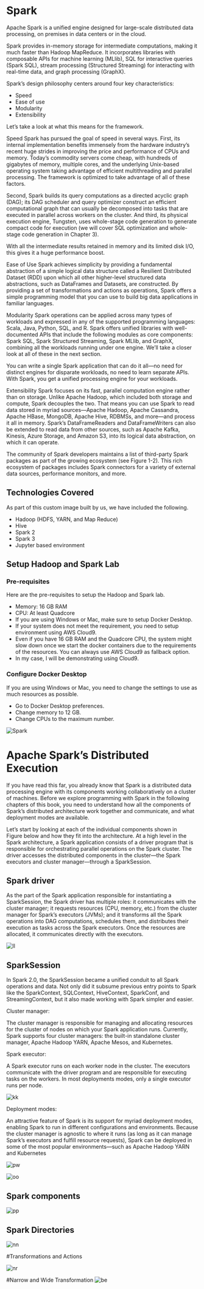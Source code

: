 # Spark
<p>
Apache Spark is a unified engine designed for large-scale distributed data processing, on premises in data centers or in the cloud.

Spark provides in-memory storage for intermediate computations, making it much faster than Hadoop MapReduce. It incorporates libraries with composable APIs for machine learning (MLlib), SQL for interactive queries (Spark SQL), stream processing (Structured Streaming) for interacting with real-time data, and graph processing (GraphX).

Spark’s design philosophy centers around four key characteristics:
<ul>
  <li>Speed</li>

  <li>Ease of use</li>

   <li>Modularity</li>

  <li>Extensibility</li>

</ul>  

Let’s take a look at what this means for the framework.

Speed
Spark has pursued the goal of speed in several ways. First, its internal implementation benefits immensely from the hardware industry’s recent huge strides in improving the price and performance of CPUs and memory. Today’s commodity servers come cheap, with hundreds of gigabytes of memory, multiple cores, and the underlying Unix-based operating system taking advantage of efficient multithreading and parallel processing. The framework is optimized to take advantage of all of these factors.

Second, Spark builds its query computations as a directed acyclic graph (DAG); its DAG scheduler and query optimizer construct an efficient computational graph that can usually be decomposed into tasks that are executed in parallel across workers on the cluster. And third, its physical execution engine, Tungsten, uses whole-stage code generation to generate compact code for execution (we will cover SQL optimization and whole-stage code generation in Chapter 3).

With all the intermediate results retained in memory and its limited disk I/O, this gives it a huge performance boost.

Ease of Use
Spark achieves simplicity by providing a fundamental abstraction of a simple logical data structure called a Resilient Distributed Dataset (RDD) upon which all other higher-level structured data abstractions, such as DataFrames and Datasets, are constructed. By providing a set of transformations and actions as operations, Spark offers a simple programming model that you can use to build big data applications in familiar languages.

Modularity
Spark operations can be applied across many types of workloads and expressed in any of the supported programming languages: Scala, Java, Python, SQL, and R. Spark offers unified libraries with well-documented APIs that include the following modules as core components: Spark SQL, Spark Structured Streaming, Spark MLlib, and GraphX, combining all the workloads running under one engine. We’ll take a closer look at all of these in the next section.

You can write a single Spark application that can do it all—no need for distinct engines for disparate workloads, no need to learn separate APIs. With Spark, you get a unified processing engine for your workloads.

Extensibility
Spark focuses on its fast, parallel computation engine rather than on storage. Unlike Apache Hadoop, which included both storage and compute, Spark decouples the two. That means you can use Spark to read data stored in myriad sources—Apache Hadoop, Apache Cassandra, Apache HBase, MongoDB, Apache Hive, RDBMSs, and more—and process it all in memory. Spark’s DataFrameReaders and DataFrameWriters can also be extended to read data from other sources, such as Apache Kafka, Kinesis, Azure Storage, and Amazon S3, into its logical data abstraction, on which it can operate.

The community of Spark developers maintains a list of third-party Spark packages as part of the growing ecosystem (see Figure 1-2). This rich ecosystem of packages includes Spark connectors for a variety of external data sources, performance monitors, and more.
 
  <p>
  
## Technologies Covered

As part of this custom image built by us, we have included the following.
* Hadoop (HDFS, YARN, and Map Reduce)
* Hive
* Spark 2
* Spark 3
* Jupyter based environment
  

## Setup Hadoop and Spark Lab

### Pre-requisites

Here are the pre-requisites to setup the Hadoop and Spark lab.
* Memory: 16 GB RAM
* CPU: At least Quadcore
* If you are using Windows or Mac, make sure to setup Docker Desktop.
* If your system does not meet the requirement, you need to setup environment using AWS Cloud9.
* Even if you have 16 GB RAM and the Quadcore CPU, the system might slow down once we start the docker containers due to the requirements of the resources. You can always use AWS Cloud9 as fallback option.
* In my case, I will be demonstrating using Cloud9.

### Configure Docker Desktop

If you are using Windows or Mac, you need to change the settings to use as much resources as possible.
* Go to Docker Desktop preferences.
* Change memory to 12 GB.
* Change CPUs to the maximum number.
  
 
  
![Spark](https://github.com/andysingal/Spark/blob/main/Screenshot%202023-05-25%20at%204.55.40%20PM.png)
  
# Apache Spark’s Distributed Execution
If you have read this far, you already know that Spark is a distributed data processing engine with its components working collaboratively on a cluster of machines. Before we explore programming with Spark in the following chapters of this book, you need to understand how all the components of Spark’s distributed architecture work together and communicate, and what deployment modes are available.

Let’s start by looking at each of the individual components shown in Figure below and how they fit into the architecture. At a high level in the Spark architecture, a Spark application consists of a driver program that is responsible for orchestrating parallel operations on the Spark cluster. The driver accesses the distributed components in the cluster—the Spark executors and cluster manager—through a SparkSession.  
  
## Spark driver
As the part of the Spark application responsible for instantiating a SparkSession, the Spark driver has multiple roles: it communicates with the cluster manager; it requests resources (CPU, memory, etc.) from the cluster manager for Spark’s executors (JVMs); and it transforms all the Spark operations into DAG computations, schedules them, and distributes their execution as tasks across the Spark executors. Once the resources are allocated, it communicates directly with the executors.  

![ll](https://github.com/andysingal/Spark/blob/main/Screenshot%202023-05-25%20at%205.01.51%20PM.png)    
  
## SparkSession
In Spark 2.0, the SparkSession became a unified conduit to all Spark operations and data. Not only did it subsume previous entry points to Spark like the SparkContext, SQLContext, HiveContext, SparkConf, and StreamingContext, but it also made working with Spark simpler and easier.

Cluster manager:
  
The cluster manager is responsible for managing and allocating resources for the cluster of nodes on which your Spark application runs. Currently, Spark supports four cluster managers: the built-in standalone cluster manager, Apache Hadoop YARN, Apache Mesos, and Kubernetes.

Spark executor: 
  
A Spark executor runs on each worker node in the cluster. The executors communicate with the driver program and are responsible for executing tasks on the workers. In most deployments modes, only a single executor runs per node.
  
![kk](https://github.com/andysingal/Spark/blob/main/Images/Screenshot%202023-05-25%20at%205.29.03%20PM.png)  

Deployment modes:
  
An attractive feature of Spark is its support for myriad deployment modes, enabling Spark to run in different configurations and environments. Because the cluster manager is agnostic to where it runs (as long as it can manage Spark’s executors and fulfill resource requests), Spark can be deployed in some of the most popular environments—such as Apache Hadoop YARN and Kubernetes  

![pw](https://github.com/andysingal/Spark/blob/main/Images/Screenshot%202023-05-25%20at%205.22.23%20PM.png)  
  

![oo](https://github.com/andysingal/Spark/blob/main/Images/Screenshot%202023-05-25%20at%205.13.39%20PM.png)  
## Spark components
![pp](https://github.com/andysingal/Spark/blob/main/Images/Screenshot%202023-05-25%20at%205.16.07%20PM.png)  
  

## Spark Directories
![nn](https://github.com/andysingal/Spark/blob/main/Images/Screenshot%202023-05-25%20at%205.35.20%20PM.png)  
  
#Transformations and Actions
  
![nr](https://github.com/andysingal/Spark/blob/main/Images/Screenshot%202023-05-26%20at%202.49.36%20PM.png)
  
#Narrow and Wide Transformation
![be](https://github.com/andysingal/Spark/blob/main/Images/Screenshot%202023-05-26%20at%202.56.54%20PM.png)  
  
